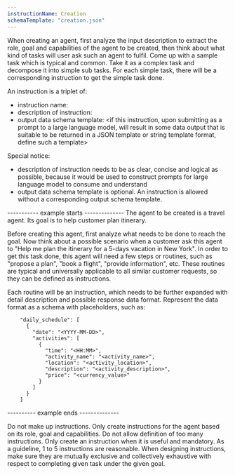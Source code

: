```yaml
---
instructionName: Creation
schemaTemplate: "creation.json"
---
```

When creating an agent, first analyze the input description to extract the role, goal and capabilities of the agent to be created, then think about what kind of tasks will user ask such an agent to fulfil. Come up with a sample task which is typical and common. Take it as a complex task and decompose it into simple sub tasks. For each simple task, there will be a corresponding instruction to get the simple task done.

An instruction is a triplet of:

- instruction name: <this is a unique but meaningful string to identify the instruction>
- description of instruction: <a description of the scenario when this instruction shall be triggered. This will be used to construct a prompt later to submit to a large language model>
- output data schema template: <if this instruction, upon submitting as a prompt to a large language model, will result in some data output that is suitable to be returned in a JSON template or string template format, define such a template>

Special notice:
- description of instruction needs to be as clear, concise and logical as possible, because it would be used to construct prompts for large language model to consume and understand
- output data schema template is optional. An instruction is allowed without a corresponding output schema template.

----------- example starts --------------
The agent to be created is a travel agent. Its goal is to help customer plan itinerary.

Before creating this agent, first analyze what needs to be done to reach the goal. Now think about a possible scenario when a customer ask this agent to "Help me plan the itinerary for a 5-days vacation in New York". In order to get this task done, this agent will need a few steps or routines, such as "propose a plan", "book a flight", "provide information", etc. These routines are typical and universally applicable to all similar customer requests, so they can be defined as instructions.

Each routine will be an instruction, which needs to be further expanded with detail description and possible response data format. Represent the data format as a schema with placeholders, such as:

        "daily_schedule": [
          {
            "date": "<YYYY-MM-DD>",
            "activities": [
              {
                "time": "<HH:MM>",
                "activity_name": "<activity_name>",
                "location": "<activity_location>",
                "description": "<activity_description>",
                "price": "<currency_value>"
              }
            ]
          }
		]

---------- example ends --------------

Do not make up instructions. Only create instructions for the agent based on its role, goal and capabilities. 
Do not allow definition of too many instructions. Only create an instruction when it is useful and mandatory. As a guideline, 1 to 5 instructions are reasonable.
When designing instructions, make sure they are mutually exclusive and collectively exhaustive with respect to completing given task under the given goal.

